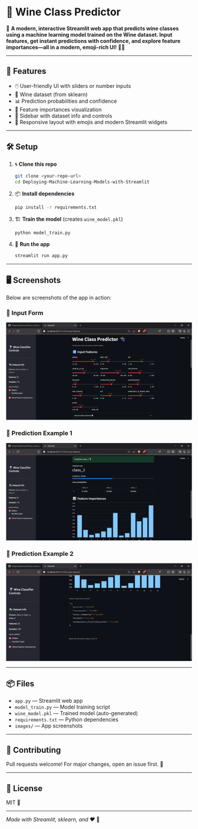 # 🍷 Wine Class Predictor

🎉 **A modern, interactive Streamlit web app that predicts wine classes using a machine learning model trained on the Wine dataset. Input features, get instant predictions with confidence, and explore feature importances—all in a modern, emoji-rich UI!** 🍇🤖

---

## 🚀 Features
- 🖱️ User-friendly UI with sliders or number inputs
- 🍇 Wine dataset (from sklearn)
- 📊 Prediction probabilities and confidence
- 🌟 Feature importances visualization
- 🧭 Sidebar with dataset info and controls
- 💎 Responsive layout with emojis and modern Streamlit widgets

---

## 🛠️ Setup

1. 🌀 **Clone this repo**
   ```bash
   git clone <your-repo-url>
   cd Deploying-Machine-Learning-Models-with-Streamlit
   ```
2. 📦 **Install dependencies**
   ```bash
   pip install -r requirements.txt
   ```
3. 🏗️ **Train the model** (creates `wine_model.pkl`)
   ```bash
   python model_train.py
   ```
4. 🚦 **Run the app**
   ```bash
   streamlit run app.py
   ```

---

## 🖥️ Screenshots

Below are screenshots of the app in action:

### 📝 Input Form
![Input Form](input_form.png.png)

### 🔮 Prediction Example 1
![Prediction Result 1](predictions_results1.png.png)

### 🔮 Prediction Example 2
![Prediction Result 2](predictions_results2.png.png)

---

## 📦 Files
- `app.py` — Streamlit web app
- `model_train.py` — Model training script
- `wine_model.pkl` — Trained model (auto-generated)
- `requirements.txt` — Python dependencies
- `images/` — App screenshots

---

## 🤝 Contributing
Pull requests welcome! For major changes, open an issue first. 🙌

---

## 📄 License
MIT 📝

---

_Made with Streamlit, sklearn, and ❤️_ 🍷 
